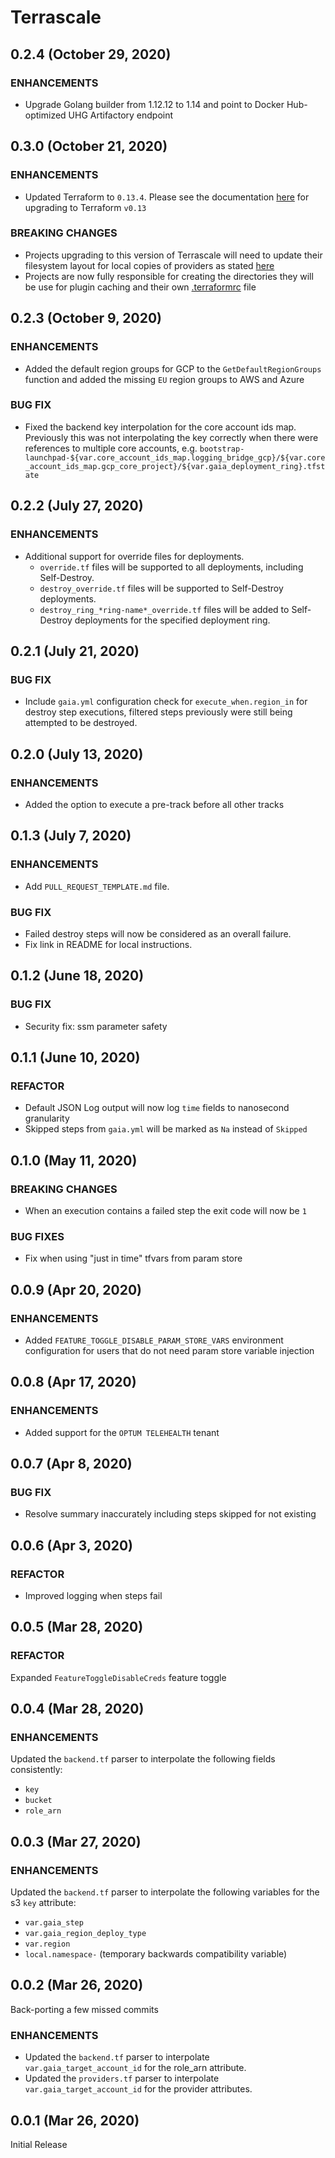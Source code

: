 # Terrascale

## 0.2.4 (October 29, 2020)

### ENHANCEMENTS

- Upgrade Golang builder from 1.12.12 to 1.14 and point to Docker Hub-optimized UHG Artifactory endpoint

## 0.3.0 (October 21, 2020)

### ENHANCEMENTS

- Updated Terraform to `0.13.4`. Please see the documentation [here](https://www.terraform.io/upgrade-guides/0-13.html) for upgrading to Terraform `v0.13`

### BREAKING CHANGES

- Projects upgrading to this version of Terrascale will need to update their filesystem layout for local copies of providers as stated [here](https://www.terraform.io/upgrade-guides/0-13.html#new-filesystem-layout-for-local-copies-of-providers)
- Projects are now fully responsible for creating the directories they will be use for plugin caching and their own [.terraformrc](https://www.terraform.io/docs/commands/cli-config.html) file

## 0.2.3 (October 9, 2020)

### ENHANCEMENTS

- Added the default region groups for GCP to the `GetDefaultRegionGroups` function and added the missing `EU` region groups to AWS and Azure

### BUG FIX

- Fixed the backend key interpolation for the core account ids map. Previously this was not interpolating the key correctly when there were references to multiple core accounts, e.g. `bootstrap-launchpad-${var.core_account_ids_map.logging_bridge_gcp}/${var.core_account_ids_map.gcp_core_project}/${var.gaia_deployment_ring}.tfstate`

## 0.2.2 (July 27, 2020)

### ENHANCEMENTS

- Additional support for override files for deployments.
  - `override.tf` files will be supported to all deployments, including Self-Destroy.
  - `destroy_override.tf` files will be supported to Self-Destroy deployments.
  - `destroy_ring_*ring-name*_override.tf` files will be added to Self-Destroy deployments for the specified deployment ring.

## 0.2.1 (July 21, 2020)

### BUG FIX

- Include `gaia.yml` configuration check for `execute_when.region_in` for destroy step executions, filtered steps previously were still being attempted to be destroyed.

## 0.2.0 (July 13, 2020)

### ENHANCEMENTS

- Added the option to execute a pre-track before all other tracks

## 0.1.3 (July 7, 2020)

### ENHANCEMENTS

- Add `PULL_REQUEST_TEMPLATE.md` file.

### BUG FIX

- Failed destroy steps will now be considered as an overall failure.
- Fix link in README for local instructions.

## 0.1.2 (June 18, 2020)

### BUG FIX

- Security fix: ssm parameter safety

## 0.1.1 (June 10, 2020)

### REFACTOR

- Default JSON Log output will now log `time` fields to nanosecond granularity
- Skipped steps from `gaia.yml` will be marked as `Na` instead of `Skipped`

## 0.1.0 (May 11, 2020)

### BREAKING CHANGES

- When an execution contains a failed step the exit code will now be `1`

### BUG FIXES

- Fix when using "just in time" tfvars from param store

## 0.0.9 (Apr 20, 2020)

### ENHANCEMENTS

- Added `FEATURE_TOGGLE_DISABLE_PARAM_STORE_VARS` environment configuration for users that do not need param store variable injection

## 0.0.8 (Apr 17, 2020)

### ENHANCEMENTS

- Added support for the `OPTUM TELEHEALTH` tenant

## 0.0.7 (Apr 8, 2020)

### BUG FIX

- Resolve summary inaccurately including steps skipped for not existing

## 0.0.6 (Apr 3, 2020)

### REFACTOR

- Improved logging when steps fail

## 0.0.5 (Mar 28, 2020)

### REFACTOR

Expanded `FeatureToggleDisableCreds` feature toggle

## 0.0.4 (Mar 28, 2020)

### ENHANCEMENTS

Updated the `backend.tf` parser to interpolate the following fields consistently:

- `key`
- `bucket`
- `role_arn`

## 0.0.3 (Mar 27, 2020)

### ENHANCEMENTS

Updated the `backend.tf` parser to interpolate the following variables for the s3 `key` attribute:

- `var.gaia_step`
- `var.gaia_region_deploy_type`
- `var.region`
- `local.namespace-` (temporary backwards compatibility variable)

## 0.0.2 (Mar 26, 2020)

Back-porting a few missed commits

### ENHANCEMENTS

- Updated the `backend.tf` parser to interpolate `var.gaia_target_account_id` for the role_arn attribute.
- Updated the `providers.tf` parser to interpolate `var.gaia_target_account_id` for the provider attributes.

## 0.0.1 (Mar 26, 2020)

Initial Release
